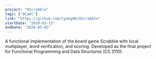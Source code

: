 ```yaml
---
project: "OScrabble"
tags: ["OCaml"]
link: "https://github.com/tyang98/OScrabble"
startDate: "2020-03-15"
endDate: "2020-05-02"
---
```


A functional implementation of the board game Scrabble with local multiplayer, word verification, and scoring. Developed as the final project for Functional Programming and Data Structures (CS 3110).</p>

